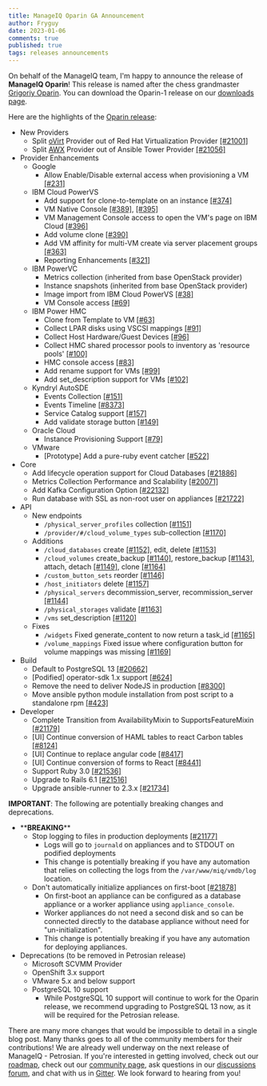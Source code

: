 ```yaml
---
title: ManageIQ Oparin GA Announcement
author: Fryguy
date: 2023-01-06
comments: true
published: true
tags: releases announcements
---
```


On behalf of the ManageIQ team, I'm happy to announce the release of **ManageIQ Oparin**! This release is named after the chess grandmaster [Grigoriy Oparin](https://en.wikipedia.org/wiki/Grigoriy_Oparin). You can download the Oparin-1 release on our [downloads page](/download).

Here are the highlights of the [Oparin release](https://github.com/orgs/ManageIQ/projects/13#column-17779686):

* New Providers
  * Split [oVirt](https://www.ovirt.org/) Provider out of Red Hat Virtualization Provider [[#21001]](https://github.com/ManageIQ/manageiq/issues/21001)
  * Split [AWX](https://github.com/ansible/awx) Provider out of Ansible Tower Provider [[#21056]](https://github.com/ManageIQ/manageiq/issues/21056)
* Provider Enhancements
  * Google
    * Allow Enable/Disable external access when provisioning a VM [[#231]](https://github.com/ManageIQ/manageiq-providers-google/issues/231)
  * IBM Cloud PowerVS
    * Add support for clone-to-template on an instance [[#374]](https://github.com/ManageIQ/manageiq-providers-ibm_cloud/pull/374)
    * VM Native Console [[#389]](https://github.com/ManageIQ/manageiq-providers-ibm_cloud/pull/389), [[#395]](https://github.com/ManageIQ/manageiq-providers-ibm_cloud/pull/395)
    * VM Management Console access to open the VM's page on IBM Cloud [[#396]](https://github.com/ManageIQ/manageiq-providers-ibm_cloud/pull/396)
    * Add volume clone [[#390]](https://github.com/ManageIQ/manageiq-providers-ibm_cloud/pull/390)
    * Add VM affinity for multi-VM create via server placement groups [[#363]](https://github.com/ManageIQ/manageiq-providers-ibm_cloud/pull/363)
    * Reporting Enhancements [[#321]](https://github.com/ManageIQ/manageiq-providers-ibm_cloud/pull/321)
  * IBM PowerVC
    * Metrics collection (inherited from base OpenStack provider)
    * Instance snapshots (inherited from base OpenStack provider)
    * Image import from IBM Cloud PowerVS [[#38]](https://github.com/ManageIQ/manageiq-providers-ibm_power_vc/pull/38) 
    * VM Console access [[#69]](https://github.com/ManageIQ/manageiq-providers-ibm_power_vc/pull/69) 
  * IBM Power HMC
    * Clone from Template to VM [[#63]](https://github.com/ManageIQ/manageiq-providers-ibm_power_hmc/pull/63)
    * Collect LPAR disks using VSCSI mappings [[#91]](https://github.com/ManageIQ/manageiq-providers-ibm_power_hmc/pull/91)
    * Collect Host Hardware/Guest Devices [[#96]](https://github.com/ManageIQ/manageiq-providers-ibm_power_hmc/pull/96)
    * Collect HMC shared processor pools to inventory as 'resource pools' [[#100]](https://github.com/ManageIQ/manageiq-providers-ibm_power_hmc/pull/100)
    * HMC console access [[#83]](https://github.com/ManageIQ/manageiq-providers-ibm_power_hmc/pull/83)
    * Add rename support for VMs [[#99]](https://github.com/ManageIQ/manageiq-providers-ibm_power_hmc/pull/99)
    * Add set_description support for VMs [[#102]](https://github.com/ManageIQ/manageiq-providers-ibm_power_hmc/pull/102)
  * Kyndryl AutoSDE
    * Events Collection [[#151]](https://github.com/ManageIQ/manageiq-providers-autosde/pull/151)
    * Events Timeline [[#8373]](https://github.com/ManageIQ/manageiq-ui-classic/pull/8373)
    * Service Catalog support [[#157]](https://github.com/ManageIQ/manageiq-providers-autosde/pull/157)
    * Add validate storage button [[#149]](https://github.com/ManageIQ/manageiq-providers-autosde/pull/149)
  * Oracle Cloud
    * Instance Provisioning Support [[#79]](https://github.com/ManageIQ/manageiq-providers-oracle_cloud/pull/79)
  * VMware
    * [Prototype] Add a pure-ruby event catcher [[#522]](https://github.com/ManageIQ/manageiq-providers-vmware/pull/522)
* Core
  * Add lifecycle operation support for Cloud Databases [[#21886]](https://github.com/ManageIQ/manageiq/issues/21886)
  * Metrics Collection Performance and Scalability [[#20071]](https://github.com/ManageIQ/manageiq/issues/20071)
  * Add Kafka Configuration Option [[#22132]](https://github.com/ManageIQ/manageiq/issues/22132)
  * Run database with SSL as non-root user on appliances [[#21722]](https://github.com/ManageIQ/manageiq/issues/21722)
* API
  * New endpoints
    * `/physical_server_profiles` collection [[#1151]](https://github.com/ManageIQ/manageiq-api/issues/1151)
    * `/provider/#/cloud_volume_types` sub-collection [[#1170]](https://github.com/ManageIQ/manageiq-api/issues/1170)
  * Additions
    * `/cloud_databases` create [[#1152]](https://github.com/ManageIQ/manageiq-api/issues/1152), edit, delete [[#1153]](https://github.com/ManageIQ/manageiq-api/issues/1153)
    * `/cloud_volumes` create_backup [[#1140]](https://github.com/ManageIQ/manageiq-api/issues/1140), restore_backup [[#1143]](https://github.com/ManageIQ/manageiq-api/issues/1143), attach, detach [[#1149]](https://github.com/ManageIQ/manageiq-api/issues/1149), clone [[#1164]](https://github.com/ManageIQ/manageiq-api/issues/1164)
    * `/custom_button_sets` reorder [[#1146]](https://github.com/ManageIQ/manageiq-api/issues/1146)
    * `/host_initiators` delete [[#1157]](https://github.com/ManageIQ/manageiq-api/issues/1157)
    * `/physical_servers` decommission_server, recommission_server [[#1144]](https://github.com/ManageIQ/manageiq-api/issues/1144)
    * `/physical_storages` validate [[#1163]](https://github.com/ManageIQ/manageiq-api/issues/1163)
    * `/vms` set_description [[#1120]](https://github.com/ManageIQ/manageiq-api/issues/1120)
  * Fixes
    * `/widgets` Fixed generate_content to now return a task_id [[#1165]](https://github.com/ManageIQ/manageiq-api/issues/1165)
    * `/volume_mappings` Fixed issue where configuration button for volume mappings was missing [[#1169]](https://github.com/ManageIQ/manageiq-api/issues/1169)
* Build
  * Default to PostgreSQL 13 [[#20662]](https://github.com/ManageIQ/manageiq/issues/20662)
  * [Podified] operator-sdk 1.x support [[#624]](https://github.com/ManageIQ/manageiq-pods/issues/624)
  * Remove the need to deliver NodeJS in production [[#8300]](https://github.com/ManageIQ/manageiq-ui-classic/issues/8300)
  * Move ansible python module installation from post script to a standalone rpm [[#423]](https://github.com/ManageIQ/manageiq-appliance-build/issues/423)
* Developer
  * Complete Transition from AvailabilityMixin to SupportsFeatureMixin [[#21179]](https://github.com/ManageIQ/manageiq/issues/21179)
  * [UI] Continue conversion of HAML tables to react Carbon tables [[#8124]](https://github.com/ManageIQ/manageiq-ui-classic/issues/8124)
  * [UI] Continue to replace angular code [[#8417]](https://github.com/ManageIQ/manageiq-ui-classic/issues/8417)
  * [UI] Continue conversion of forms to React [[#8441]](https://github.com/ManageIQ/manageiq-ui-classic/issues/8441)
  * Support Ruby 3.0 [[#21536]](https://github.com/ManageIQ/manageiq/issues/21536)
  * Upgrade to Rails 6.1 [[#21516]](https://github.com/ManageIQ/manageiq/issues/21516)
  * Upgrade ansible-runner to 2.3.x [[#21734]](https://github.com/ManageIQ/manageiq/issues/21734)

**IMPORTANT**: The following are potentially breaking changes and deprecations.

* \*\***BREAKING**\*\*
  * Stop logging to files in production deployments [[#21177]](https://github.com/ManageIQ/manageiq/pull/21177)
    * Logs will go to `journald` on appliances and to STDOUT on podified deployments
    * This change is potentially breaking if you have any automation that relies on collecting the logs from the `/var/www/miq/vmdb/log` location.
  * Don't automatically initialize appliances on first-boot [[#21878]](https://github.com/ManageIQ/manageiq/issues/21878)
    * On first-boot an appliance can be configured as a database appliance or a worker appliance using `appliance_console`.
    * Worker appliances do not need a second disk and so can be connected directly to the database appliance without need for "un-initialization".
    * This change is potentially breaking if you have any automation for deploying appliances.
* Deprecations (to be removed in Petrosian release)
  * Microsoft SCVMM Provider
  * OpenShift 3.x support
  * VMware 5.x and below support
  * PostgreSQL 10 support
    * While PostgreSQL 10 support will continue to work for the Oparin release, we recommend upgrading to PostgreSQL 13 now, as it will be required for the Petrosian release.

There are many more changes that would be impossible to detail in a single blog post. Many thanks goes to all of the community members for their contributions! We are already well underway on the next release of ManageIQ - Petrosian. If you're interested in getting involved, check out our [roadmap](https://manageiq.org/roadmap), check out our [community page](https://manageiq.org/community), ask questions in our [discussions forum](https://github.com/ManageIQ/manageiq/discussions), and chat with us in [Gitter](https://gitter.im/ManageIQ/manageiq). We look forward to hearing from you!
